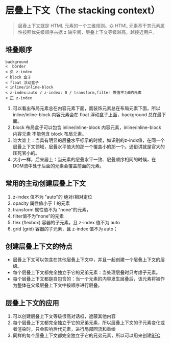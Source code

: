 
# 层叠上下文（The stacking context）
> 层叠上下文就是 HTML 元素的一个三维规则。众 HTML 元素基于其元素属性按照优先级顺序占据 z 轴空间，层叠上下文等级越高，越接近用户。

## 堆叠顺序

```
background 
<  border  
< 负 z-index 
< block 盒子 
< float 浮动盒子 
< inline/inline-block 
< z-index:auto / z-index: 0 / transform,filter 等值不为0的元素
< 正 z-index
```

1. 可以看出布局元素总在内容元素下面，而装饰元素总在布局元素下面，所以 inline/inline-block 内容元素会在 float 浮动盒子上面，background 总在最下面。
2. block 布局盒子可以包含 inline/inline-block 内容元素，inline/inline-block 内容元素 不能包含 block 布局元素。
3. 谁大谁上：当具有明显的层叠水平标示的时候，如识别的z-indx值，在同一个层叠上下文领域，层叠水平值大的那一个覆盖小的那一个。通俗讲就是官大的压死官小的。
4. 大小一样，后来居上：当元素的层叠水平一致、层叠顺序相同的时候，在DOM流中处于后面的元素会覆盖前面的元素。


## 常用的主动创建层叠上下文
1. z-index 值不为 "auto"的 绝对/相对定位
2. opacity 属性值小于 1 的元素
3. transform 属性值不为 "none"的元素，
4. filter值不为“none”的元素
5. flex (flexbox) 容器的子元素，且 z-index 值不为 auto
6. grid (grid) 容器的子元素，且 z-index 值不为 auto；

## 创建层叠上下文的特点
- 层叠上下文可以包含在其他层叠上下文中，并且一起创建一个层叠上下文的层级。
- 每个层叠上下文都完全独立于它的兄弟元素：当处理层叠时只考虑子元素。
- 每个层叠上下文都是自包含的：当一个元素的内容发生层叠后，该元素将被作为整体在父级层叠上下文中按顺序进行层叠。

## 层叠上下文的应用
1. 可以创建层叠上下文等级很高对话框，遮蔽其他内容
2. 每个层叠上下文都完全独立于它的兄弟元素，所以层叠上下文的子元素变化或者渲染时，只会影响后代元素，进行局部回流和重绘
3. 同样的每个层叠上下文都完全独立于它的兄弟元素，所以可以用来创建[BFC](https://www.tomz.club/blog/md/Browser/Css/2020-04/190402.md)


